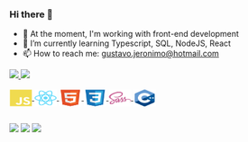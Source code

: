 ### Hi there 👋



<!--
**gjmoura/gjmoura** is a ✨ _special_ ✨ repository because its `README.md` (this file) appears on your GitHub profile.
-->

- 🔭 At the moment, I'm working with front-end development
- 🌱 I’m currently learning Typescript, SQL, NodeJS, React
- 📫 How to reach me: gustavo.jeronimo@hotmail.com

<div>
  <a href="https://github.com/gjmoura">
  <img height="180em" src="https://github-readme-stats.vercel.app/api?username=gjmoura&show_icons=true&theme=tokyonight&include_all_commits=true&count_private=true&hide_rank=true"/>
  <img height="180em" src="https://github-readme-stats.vercel.app/api/top-langs/?username=gjmoura&layout=compact&langs_count=7&theme=tokyonight"/>
</div>
<div style="display: inline_block"><br>
  <img align="center" alt="Gustavo-Js" height="30" width="40" src="https://raw.githubusercontent.com/devicons/devicon/master/icons/javascript/javascript-plain.svg">
  <img align="center" alt="Gustavo-React" height="30" width="40" src="https://raw.githubusercontent.com/devicons/devicon/master/icons/react/react-original.svg">
  <img align="center" alt="Gustavo-HTML" height="30" width="40" src="https://raw.githubusercontent.com/devicons/devicon/master/icons/html5/html5-original.svg">
  <img align="center" alt="Gustavo-CSS" height="30" width="40" src="https://raw.githubusercontent.com/devicons/devicon/master/icons/css3/css3-original.svg">
  <img align="center" alt="Gustavo-SASS" height="30" width="40" src="https://raw.githubusercontent.com/devicons/devicon/master/icons/sass/sass-original.svg">
  <img align="center" alt="Gustavo-C++" height="30" width="40" src="https://raw.githubusercontent.com/devicons/devicon/master/icons/cplusplus/cplusplus-original.svg">
  
</div>
  
  
</div>
  
  ##
 
<div> 
  <a href="https://www.linkedin.com/in/gustavo-jer%C3%B4nimo-4b10961b0/" target="_blank"><img src="https://img.shields.io/badge/-LinkedIn-%230077B5?style=for-the-badge&logo=linkedin&logoColor=white" target="_blank"></a> 
  <a href="https://instagram.com/ggjmoura" target="_blank"><img src="https://img.shields.io/badge/-Instagram-%23E4405F?style=for-the-badge&logo=instagram&logoColor=white" target="_blank"></a>
  <a href = "mailto:gustavo.jeronimo@hotmail.com"><img src="https://img.shields.io/badge/Microsoft_Outlook-0078D4?style=for-the-badge&logo=microsoft-outlook&logoColor=white" target="_blank"></a>
</div>

